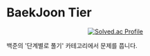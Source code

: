 # BaekJoon Tier
<div align=center>

[![Solved.ac Profile](http://mazassumnida.wtf/api/v2/generate_badge?boj=jinho2070)](https://solved.ac/jinho2070/)

</div>


백준의 '단계별로 풀기' 카테고리에서 문제를 풉니다.
